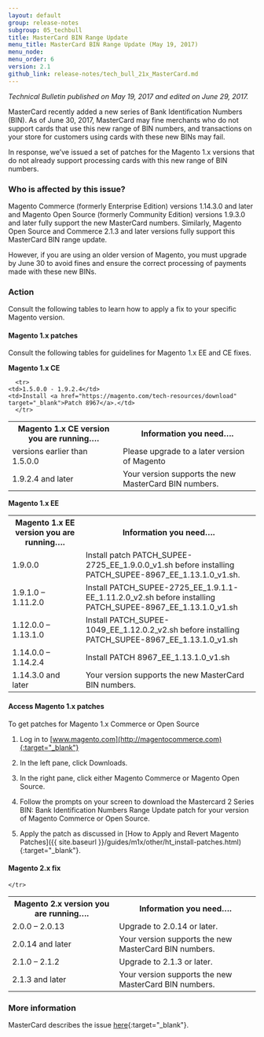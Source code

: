 ```yaml
---
layout: default 
group: release-notes
subgroup: 05_techbull
title: MasterCard BIN Range Update 
menu_title: MasterCard BIN Range Update (May 19, 2017)
menu_node: 
menu_order: 6
version: 2.1
github_link: release-notes/tech_bull_21x_MasterCard.md
---
```


*Technical Bulletin published on May 19, 2017 and edited on June 29, 2017.*

MasterCard recently added a new series of Bank Identification Numbers (BIN). As of June 30, 2017, MasterCard may fine merchants who do not support cards that use this new range of BIN numbers, and transactions on your store for customers using cards with these new BINs may fail. 

In response, we’ve issued a set of patches for the Magento 1.x versions that do not already support processing cards with this new range of BIN numbers. 

### Who is affected by this issue?

Magento Commerce (formerly Enterprise Edition) versions 1.14.3.0 and later and Magento Open Source (formerly Community Edition) versions 1.9.3.0 and later fully support the new MasterCard numbers. Similarly, Magento Open Source and Commerce 2.1.3 and later versions fully support this MasterCard BIN range update.

However, if you are using an older version of Magento, you must upgrade by June 30 to avoid fines and ensure the correct processing of payments made with these new BINs. 

### Action

Consult the following tables to learn how to apply a fix to your specific Magento version.

#### Magento 1.x patches

Consult the following tables for guidelines for Magento 1.x EE and CE fixes.


**Magento 1.x CE**

<table>
  <tr>
    <th>Magento 1.x CE version you are running….</th>
    <th>Information you need….</th>
 
  </tr>


  <tr>
    <td>versions earlier than 1.5.0.0</td>
    <td>Please upgrade to a later version of Magento </td>
      </tr>

      <tr>
    <td>1.5.0.0 - 1.9.2.4</td>
    <td>Install <a href="https://magento.com/tech-resources/download" target="_blank">Patch 8967</a>.</td>
      </tr>

<tr>
    <td>1.9.2.4 and later</td>
    <td>Your version supports the new MasterCard BIN numbers.</td>
      </tr>

</table>
	

**Magento 1.x EE** 

<table>
  <tr>
    <th>Magento 1.x EE version you are running….</th>
    <th>Information you need….</th>
 
  </tr>
  <tr>
    <td>1.9.0.0</td>
    <td>Install patch PATCH_SUPEE-2725_EE_1.9.0.0_v1.sh before installing PATCH_SUPEE-8967_EE_1.13.1.0_v1.sh.</td>
    
  </tr>
  <tr>
    <td>1.9.1.0 – 1.11.2.0</td>
    <td>Install PATCH_SUPEE-2725_EE_1.9.1.1-EE_1.11.2.0_v2.sh before installing PATCH_SUPEE-8967_EE_1.13.1.0_v1.sh</td>
    
  </tr>
  <tr>
    <td>1.12.0.0 – 1.13.1.0</td>
    <td>Install PATCH_SUPEE-1049_EE_1.12.0.2_v2.sh before installing PATCH_SUPEE-8967_EE_1.13.1.0_v1.sh</td>
      </tr>

  <tr>
    <td>1.14.0.0 – 1.14.2.4</td>
    <td>Install PATCH 8967_EE_1.13.1.0_v1.sh</td>
      </tr>

<tr>
    <td>1.14.3.0 and later</td>
    <td>Your version supports the new MasterCard BIN numbers.</td>
      </tr>

</table>

#### Access Magento 1.x patches

To get patches for Magento 1.x Commerce or Open Source

1.	Log in to [www.magento.com](http://magentocommerce.com){:target="_blank"}

2.	In the left pane, click Downloads.

3.	In the right pane, click either Magento Commerce or Magento Open Source.

4.	Follow the prompts on your screen to download the Mastercard 2 Series BIN: Bank Identification Numbers Range Update patch for your version of Magento Commerce or Open Source.

5.	Apply the patch as discussed in [How to Apply and Revert Magento Patches]({{ site.baseurl }}/guides/m1x/other/ht_install-patches.html){:target="_blank"}.

#### Magento 2.x fix

<table>
  <tr>
    <th>Magento 2.x version you are running….</th>
    <th>Information you need….</th>
 
  </tr>
  <tr>
    <td>2.0.0 – 2.0.13</td>
    <td>Upgrade to 2.0.14 or later.  </td>
    
  </tr>
<tr>
  <td>2.0.14 and later</td>
    <td>Your version supports the new MasterCard BIN numbers.  </td>

    </tr>


  <tr>
    <td>2.1.0 – 2.1.2</td>
    <td>Upgrade to 2.1.3 or later. </td>
    
  </tr>
 
<tr>
    <td>2.1.3 and later </td>
    <td>Your version supports the new MasterCard BIN numbers.</td>
      </tr>

</table>

### More information

MasterCard describes the issue [here](https://www.mastercard.us/en-us/issuers/get-support/2-series-bin-expansion.html){:target="_blank"}.








